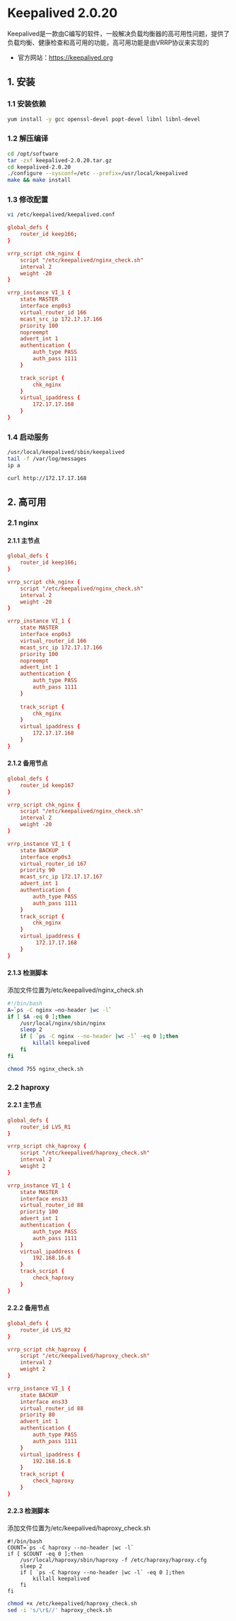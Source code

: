 # Keepalived 2.0.20

Keepalived是一款由C编写的软件，一般解决负载均衡器的高可用性问题，提供了负载均衡、健康检查和高可用的功能，高可用功能是由VRRP协议来实现的

- 官方网站：https://keepalived.org

## 1. 安装

### 1.1 安装依赖

```bash
yum install -y gcc openssl-devel popt-devel libnl libnl-devel
```

### 1.2 解压编译

```bash
cd /opt/software
tar -zxf keepalived-2.0.20.tar.gz
cd keepalived-2.0.20
./configure --sysconf=/etc --prefix=/usr/local/keepalived
make && make install
```

### 1.3 修改配置

```bash
vi /etc/keepalived/keepalived.conf
```

```conf
global_defs {
    router_id keep166;
}

vrrp_script chk_nginx {
    script "/etc/keepalived/nginx_check.sh"
    interval 2
    weight -20
}

vrrp_instance VI_1 {
    state MASTER
    interface enp0s3
    virtual_router_id 166
    mcast_src_ip 172.17.17.166
    priority 100
    nopreempt
    advert_int 1
    authentication {
        auth_type PASS
        auth_pass 1111
    }

    track_script {
        chk_nginx
    }
    virtual_ipaddress {
        172.17.17.168
    }
}
```

### 1.4 启动服务

```bash
/usr/local/keepalived/sbin/keepalived
tail -f /var/log/messages
ip a
```

```bash
curl http://172.17.17.168
```

## 2. 高可用

### 2.1 nginx

#### 2.1.1 主节点

```conf
global_defs {
    router_id keep166;
}

vrrp_script chk_nginx {
    script "/etc/keepalived/nginx_check.sh"
    interval 2
    weight -20
}

vrrp_instance VI_1 {
    state MASTER
    interface enp0s3
    virtual_router_id 166
    mcast_src_ip 172.17.17.166
    priority 100
    nopreempt
    advert_int 1
    authentication {
        auth_type PASS
        auth_pass 1111
    }
    
    track_script {
        chk_nginx
    }
    virtual_ipaddress {
        172.17.17.168
    }
}
```

#### 2.1.2 备用节点

```conf
global_defs {
    router_id keep167
}

vrrp_script chk_nginx {
    script "/etc/keepalived/nginx_check.sh"
    interval 2
    weight -20
}

vrrp_instance VI_1 {
    state BACKUP
    interface enp0s3
    virtual_router_id 167
    priority 90
    mcast_src_ip 172.17.17.167
    advert_int 1
    authentication {
        auth_type PASS
        auth_pass 1111
    }
    track_script {
        chk_nginx
    }
    virtual_ipaddress {
         172.17.17.168
    }
}
```

#### 2.1.3 检测脚本


添加文件位置为/etc/keepalived/nginx_check.sh

```bash
#!/bin/bash
A=`ps -C nginx –no-header |wc -l`
if [ $A -eq 0 ];then
    /usr/local/nginx/sbin/nginx
    sleep 2
    if [ `ps -C nginx --no-header |wc -l` -eq 0 ];then
        killall keepalived
    fi
fi

```

```bash
chmod 755 nginx_check.sh
```

### 2.2 haproxy

#### 2.2.1 主节点

```conf
global_defs {
    router_id LVS_R1
}

vrrp_script chk_haproxy {
    script "/etc/keepalived/haproxy_check.sh"
    interval 2
    weight 2
}

vrrp_instance VI_1 {
    state MASTER
    interface ens33
    virtual_router_id 88
    priority 100
    advert_int 1
    authentication {
        auth_type PASS
        auth_pass 1111
    }
    virtual_ipaddress {
        192.168.16.8
    }
    track_script {
        check_haproxy
    }
}
```

#### 2.2.2 备用节点

```conf
global_defs {
    router_id LVS_R2
}

vrrp_script chk_haproxy {
    script "/etc/keepalived/haproxy_check.sh"
    interval 2
    weight 2
}

vrrp_instance VI_1 {
    state BACKUP
    interface ens33
    virtual_router_id 88
    priority 80
    advert_int 1
    authentication {
        auth_type PASS
        auth_pass 1111
    }
    virtual_ipaddress {
        192.168.16.8
    }
    track_script {
        check_haproxy
    }
}
```

#### 2.2.3 检测脚本

添加文件位置为/etc/keepalived/haproxy_check.sh

```shell
#!/bin/bash
COUNT=`ps -C haproxy --no-header |wc -l`
if [ $COUNT -eq 0 ];then
    /usr/local/haproxy/sbin/haproxy -f /etc/haproxy/haproxy.cfg
    sleep 2
    if [ `ps -C haproxy --no-header |wc -l` -eq 0 ];then
        killall keepalived
    fi
fi
```

```bash
chmod +x /etc/keepalived/haproxy_check.sh
sed -i 's/\r$//' haproxy_check.sh
```